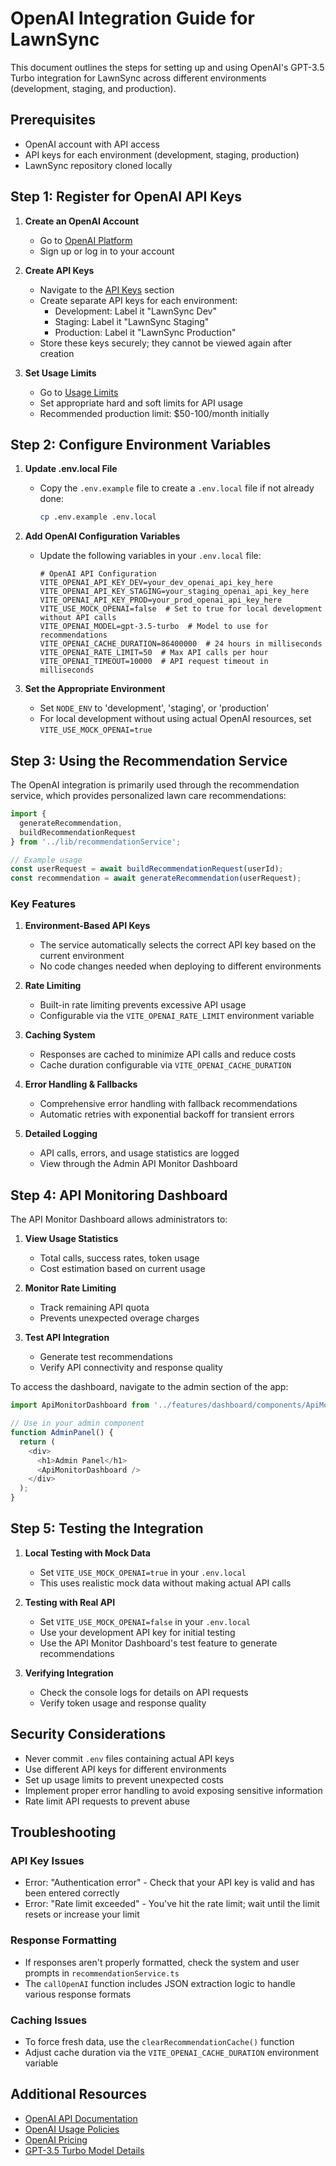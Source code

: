# OpenAI Integration Guide for LawnSync

This document outlines the steps for setting up and using OpenAI's GPT-3.5 Turbo integration for LawnSync across different environments (development, staging, and production).

## Prerequisites

- OpenAI account with API access
- API keys for each environment (development, staging, production)
- LawnSync repository cloned locally

## Step 1: Register for OpenAI API Keys

1. **Create an OpenAI Account**
   - Go to [OpenAI Platform](https://platform.openai.com/)
   - Sign up or log in to your account

2. **Create API Keys**
   - Navigate to the [API Keys](https://platform.openai.com/api-keys) section
   - Create separate API keys for each environment:
     - Development: Label it "LawnSync Dev"
     - Staging: Label it "LawnSync Staging"
     - Production: Label it "LawnSync Production"
   - Store these keys securely; they cannot be viewed again after creation

3. **Set Usage Limits**
   - Go to [Usage Limits](https://platform.openai.com/account/limits)
   - Set appropriate hard and soft limits for API usage
   - Recommended production limit: $50-100/month initially

## Step 2: Configure Environment Variables

1. **Update .env.local File**
   - Copy the `.env.example` file to create a `.env.local` file if not already done:
     ```bash
     cp .env.example .env.local
     ```

2. **Add OpenAI Configuration Variables**
   - Update the following variables in your `.env.local` file:
     ```
     # OpenAI API Configuration
     VITE_OPENAI_API_KEY_DEV=your_dev_openai_api_key_here
     VITE_OPENAI_API_KEY_STAGING=your_staging_openai_api_key_here
     VITE_OPENAI_API_KEY_PROD=your_prod_openai_api_key_here
     VITE_USE_MOCK_OPENAI=false  # Set to true for local development without API calls
     VITE_OPENAI_MODEL=gpt-3.5-turbo  # Model to use for recommendations
     VITE_OPENAI_CACHE_DURATION=86400000  # 24 hours in milliseconds
     VITE_OPENAI_RATE_LIMIT=50  # Max API calls per hour
     VITE_OPENAI_TIMEOUT=10000  # API request timeout in milliseconds
     ```

3. **Set the Appropriate Environment**
   - Set `NODE_ENV` to 'development', 'staging', or 'production'
   - For local development without using actual OpenAI resources, set `VITE_USE_MOCK_OPENAI=true`

## Step 3: Using the Recommendation Service

The OpenAI integration is primarily used through the recommendation service, which provides personalized lawn care recommendations:

```typescript
import { 
  generateRecommendation, 
  buildRecommendationRequest 
} from '../lib/recommendationService';

// Example usage
const userRequest = await buildRecommendationRequest(userId);
const recommendation = await generateRecommendation(userRequest);
```

### Key Features

1. **Environment-Based API Keys**
   - The service automatically selects the correct API key based on the current environment
   - No code changes needed when deploying to different environments

2. **Rate Limiting**
   - Built-in rate limiting prevents excessive API usage
   - Configurable via the `VITE_OPENAI_RATE_LIMIT` environment variable

3. **Caching System**
   - Responses are cached to minimize API calls and reduce costs
   - Cache duration configurable via `VITE_OPENAI_CACHE_DURATION`

4. **Error Handling & Fallbacks**
   - Comprehensive error handling with fallback recommendations
   - Automatic retries with exponential backoff for transient errors

5. **Detailed Logging**
   - API calls, errors, and usage statistics are logged
   - View through the Admin API Monitor Dashboard

## Step 4: API Monitoring Dashboard

The API Monitor Dashboard allows administrators to:

1. **View Usage Statistics**
   - Total calls, success rates, token usage
   - Cost estimation based on current usage

2. **Monitor Rate Limiting**
   - Track remaining API quota
   - Prevents unexpected overage charges

3. **Test API Integration**
   - Generate test recommendations
   - Verify API connectivity and response quality

To access the dashboard, navigate to the admin section of the app:

```typescript
import ApiMonitorDashboard from '../features/dashboard/components/ApiMonitorDashboard';

// Use in your admin component
function AdminPanel() {
  return (
    <div>
      <h1>Admin Panel</h1>
      <ApiMonitorDashboard />
    </div>
  );
}
```

## Step 5: Testing the Integration

1. **Local Testing with Mock Data**
   - Set `VITE_USE_MOCK_OPENAI=true` in your `.env.local`
   - This uses realistic mock data without making actual API calls

2. **Testing with Real API**
   - Set `VITE_USE_MOCK_OPENAI=false` in your `.env.local`
   - Use your development API key for initial testing
   - Use the API Monitor Dashboard's test feature to generate recommendations

3. **Verifying Integration**
   - Check the console logs for details on API requests
   - Verify token usage and response quality

## Security Considerations

- Never commit `.env` files containing actual API keys
- Use different API keys for different environments
- Set up usage limits to prevent unexpected costs
- Implement proper error handling to avoid exposing sensitive information
- Rate limit API requests to prevent abuse

## Troubleshooting

### API Key Issues
- Error: "Authentication error" - Check that your API key is valid and has been entered correctly
- Error: "Rate limit exceeded" - You've hit the rate limit; wait until the limit resets or increase your limit

### Response Formatting
- If responses aren't properly formatted, check the system and user prompts in `recommendationService.ts`
- The `callOpenAI` function includes JSON extraction logic to handle various response formats

### Caching Issues
- To force fresh data, use the `clearRecommendationCache()` function
- Adjust cache duration via the `VITE_OPENAI_CACHE_DURATION` environment variable

## Additional Resources

- [OpenAI API Documentation](https://platform.openai.com/docs/api-reference)
- [OpenAI Usage Policies](https://platform.openai.com/docs/usage-policies)
- [OpenAI Pricing](https://openai.com/pricing)
- [GPT-3.5 Turbo Model Details](https://platform.openai.com/docs/models/gpt-3-5-turbo)